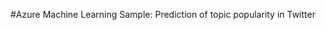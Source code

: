 <properties title="Azure Machine Learning Sample: Prediction of topic popularity in Twitter" pageTitle="Machine Learning Sample: Prediction of Twitter popularity | Azure" description="Azure Machine Learning Sample: Prediction of topic popularity in Twitter" metaKeywords="" services="" solutions="" documentationCenter="" authors="garye" videoId="" scriptId="" />

#Azure Machine Learning Sample: Prediction of topic popularity in Twitter
